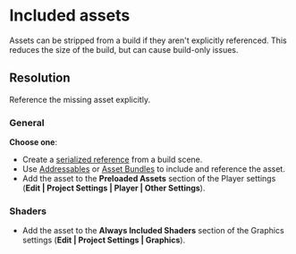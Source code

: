 # Included assets
Assets can be stripped from a build if they aren't explicitly referenced. This reduces the size of the build, but can cause build-only issues.

## Resolution
Reference the missing asset explicitly.

### General
**Choose one**:
- Create a [serialized reference](../../References/Serialized%20References.md) from a build scene.
- Use [Addressables](https://docs.unity3d.com/Packages/com.unity.addressables@latest/) or [Asset Bundles](https://docs.unity3d.com/Manual/AssetBundlesIntro.html) to include and reference the asset.
- Add the asset to the **Preloaded Assets** section of the Player settings (**Edit | Project Settings | Player | Other Settings**).

[//]: # (- Add the asset to the Resources folder &#40;this is the least optimal way to reference an asset&#41;.)

### Shaders
- Add the asset to the **Always Included Shaders** section of the Graphics settings (**Edit | Project Settings | Graphics**).
